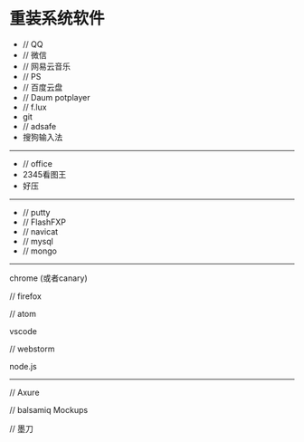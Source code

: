 # 重装系统软件

* // QQ
* // 微信
* // 网易云音乐
* // PS
* // 百度云盘
* // Daum potplayer
* // f.lux
* git
* // adsafe
* 搜狗输入法

---

* // office
* 2345看图王
* 好压

---

* // putty
* // FlashFXP
* // navicat
* // mysql
* // mongo

---

chrome \(或者canary\)

// firefox

// atom

vscode

// webstorm

node.js

---

// Axure

// balsamiq Mockups

// 墨刀





